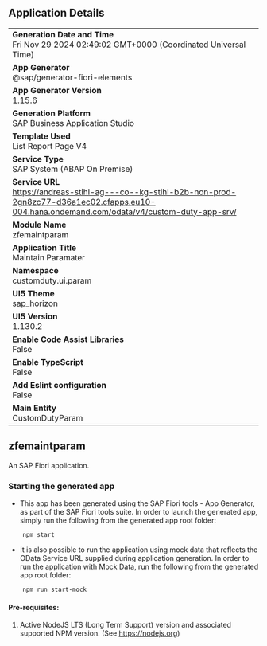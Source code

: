 ## Application Details
|               |
| ------------- |
|**Generation Date and Time**<br>Fri Nov 29 2024 02:49:02 GMT+0000 (Coordinated Universal Time)|
|**App Generator**<br>@sap/generator-fiori-elements|
|**App Generator Version**<br>1.15.6|
|**Generation Platform**<br>SAP Business Application Studio|
|**Template Used**<br>List Report Page V4|
|**Service Type**<br>SAP System (ABAP On Premise)|
|**Service URL**<br>https://andreas-stihl-ag---co--kg-stihl-b2b-non-prod-2gn8zc77-d36a1ec02.cfapps.eu10-004.hana.ondemand.com/odata/v4/custom-duty-app-srv/|
|**Module Name**<br>zfemaintparam|
|**Application Title**<br>Maintain Paramater|
|**Namespace**<br>customduty.ui.param|
|**UI5 Theme**<br>sap_horizon|
|**UI5 Version**<br>1.130.2|
|**Enable Code Assist Libraries**<br>False|
|**Enable TypeScript**<br>False|
|**Add Eslint configuration**<br>False|
|**Main Entity**<br>CustomDutyParam|

## zfemaintparam

An SAP Fiori application.

### Starting the generated app

-   This app has been generated using the SAP Fiori tools - App Generator, as part of the SAP Fiori tools suite.  In order to launch the generated app, simply run the following from the generated app root folder:

```
    npm start
```

- It is also possible to run the application using mock data that reflects the OData Service URL supplied during application generation.  In order to run the application with Mock Data, run the following from the generated app root folder:

```
    npm run start-mock
```

#### Pre-requisites:

1. Active NodeJS LTS (Long Term Support) version and associated supported NPM version.  (See https://nodejs.org)


